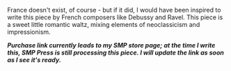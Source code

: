 France doesn't exist, of course - but if it did,
I would have been inspired to write this piece by French composers
like Debussy and Ravel.
This piece is a sweet little romantic waltz,
mixing elements of neoclassicism and impressionism. 

***Purchase link currently leads to my SMP store page;
at the time I write this, SMP Press is still processing this piece.
I will update the link as soon as I see it's ready.***
